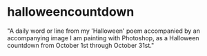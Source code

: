 # halloweencountdown
"A daily word or line from my 'Halloween' poem accompanied by an  accompanying image I am painting with Photoshop, as a Halloween countdown from October 1st through October 31st."
